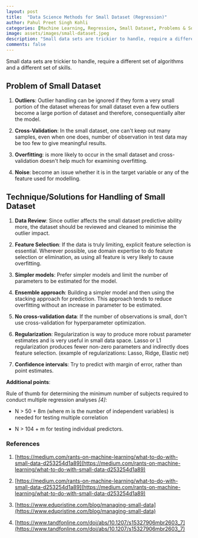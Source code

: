 ```yaml
---
layout: post
title:  "Data Science Methods for Small Dataset (Regression)"
author: Pahul Preet Singh Kohli
categories: [Machine Learning, Regression, Small Dataset, Problems & Solutions, Data Science] 
image: assets/images/small-dataset.jpeg
description: "Small data sets are trickier to handle, require a different set of algorithms and a different set of skills."
comments: false
---
```


Small data sets are trickier to handle, require a different set of algorithms and a different set of skills.

## Problem of Small Dataset
    
1.  **Outliers**: Outlier handling can be ignored if they form a very small portion of the dataset whereas for small dataset even a few outliers become a large portion of dataset and therefore, consequentially alter the model.
    

  

2.  **Cross-Validation**: In the small dataset, one can't keep out many samples, even when one does, number of observation in test data may be too few to give meaningful results.
    

3.  **Overfitting**: is more likely to occur in the small dataset and cross-validation doesn't help much for examining overfitting.
    

4.  **Noise**: become an issue whether it is in the target variable or any of the feature used for modelling.
    

 

## Technique/Solutions for Handling of Small Dataset


    

  

1.  **Data Review**: Since outlier affects the small dataset predictive ability more, the dataset should be reviewed and cleaned to minimise the outlier impact.
    

  

2.  **Feature Selection**: If the data is truly limiting, explicit feature selection is essential. Wherever possible, use domain expertise to do feature selection or elimination, as using all feature is very likely to cause overfitting.
    

  

3.  **Simpler models**: Prefer simpler models and limit the number of parameters to be estimated for the model.
    

4.  **Ensemble approach**: Building a simpler model and then using the stacking approach for prediction. This approach tends to reduce overfitting without an increase in parameter to be estimated.
    

  

5.  **No cross-validation data**: If the number of observations is small, don't use cross-validation for hyperparameter optimization.
    

  

6.  **Regularization**: Regularization is way to produce more robust parameter estimates and is very useful in small data space. Lasso or L1 regularization produces fewer non-zero parameters and indirectly does feature selection. (example of regularizations: Lasso, Ridge, Elastic net)
    

  

7.  **Confidence intervals**: Try to predict with margin of error, rather than point estimates.
    

  

**Additional points**:

Rule of thumb for determining the minimum number of subjects required to conduct multiple regression analyses *[4]*:

-   N > 50 + 8m (where m is the number of independent variables) is needed for testing multiple correlation
    
-   N > 104 + m for testing individual predictors.
    
### References

1.  [https://medium.com/rants-on-machine-learning/what-to-do-with-small-data-d253254d1a89](https://medium.com/rants-on-machine-learning/what-to-do-with-small-data-d253254d1a89)
    
2.  [https://medium.com/rants-on-machine-learning/what-to-do-with-small-data-d253254d1a89](https://medium.com/rants-on-machine-learning/what-to-do-with-small-data-d253254d1a89)
    
3.  [https://www.edupristine.com/blog/managing-small-data](https://www.edupristine.com/blog/managing-small-data)
    
4.  [https://www.tandfonline.com/doi/abs/10.1207/s15327906mbr2603_7](https://www.tandfonline.com/doi/abs/10.1207/s15327906mbr2603_7)


